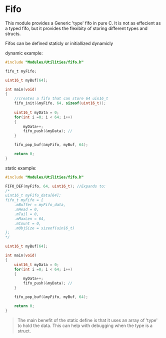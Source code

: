 # Fifo

This module provides a Generic 'type' fifo in pure C. It is not as effecient as a typed fifo, but it provides the flexibity of storing different types and structs. 

Fifos can be defined staticly or initiallized dynamicly 

dynamic example:
```c
#include "Modules/Utilities/fifo.h"

fifo_t myFifo;

uint16_t myBuf[64];

int main(void)
{
    //creates a fifo that can store 64 uin16_t
    fifo_init(&myFifo, 64, sizeof(uint16_t));   
    
    uint16_t myData = 0;
    for(int i =0; i < 64; i++)
    {
        myData++;
        fifo_push(&myData); //
    }

    fifo_pop_buf(&myFifo, myBuf, 64);

    return 0;
}
```


static example:
```c
#include "Modules/Utilities/fifo.h"

FIFO_DEF(myFifo, 64, uint16_t); //Expands to:
/*
uint16_t myFifo_data[64];
fifo_t myFifo = {                      
    .mBuffer = myFifo_data,     
    .mHead = 0,                 
    .mTail = 0,                 
    .mMaxLen = 64,             
    .mCount = 0,                
    .mObjSize = sizeof(uin16_t)	
};
*/

uint16_t myBuf[64];

int main(void)
{
    uint16_t myData = 0;
    for(int i =0; i < 64; i++)
    {
        myData++;
        fifo_push(&myData); //
    }

    fifo_pop_buf(&myFifo, myBuf, 64);

    return 0;
}
```
> The main benefit of the static define is that it uses an array of 'type' to hold the data. This can help with debugging when the type is a struct. 
